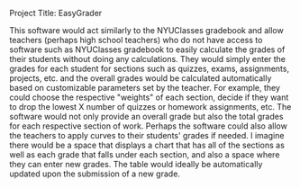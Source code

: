Project Title: EasyGrader

This software would act similarly to the NYUClasses gradebook and allow teachers (perhaps high school teachers) who do not have access to software such as NYUClasses gradebook to easily calculate the grades of their students without doing any calculations. They would simply enter the grades for each student for sections such as quizzes, exams, assignments, projects, etc. and the overall grades would be calculated automatically based on customizable parameters set by the teacher. For example, they could choose the respective "weights" of each section, decide if they want to drop the lowest X number of quizzes or homework assignments, etc. The software would not only provide an overall grade but also the total grades for each respective section of work. Perhaps the software could also allow the teachers to apply curves to their students' grades if needed. I imagine there would be a space that displays a chart that has all of the sections as well as each grade that falls under each section, and also a space where they can enter new grades. The table would ideally be automatically updated upon the submission of a new grade.
